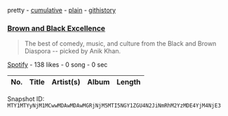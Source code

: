pretty - [cumulative](/playlists/cumulative/37i9dQZF1DWWwkbFYEItuo.md) - [plain](/playlists/plain/37i9dQZF1DWWwkbFYEItuo) - [githistory](https://github.githistory.xyz/mackorone/spotify-playlist-archive/blob/main/playlists/plain/37i9dQZF1DWWwkbFYEItuo)

### [Brown and Black Excellence](https://open.spotify.com/playlist/37i9dQZF1DWWwkbFYEItuo)

> The best of comedy, music, and culture from the Black and Brown Diaspora \-\- picked by Anik Khan.

[Spotify](https://open.spotify.com/user/spotify) - 138 likes - 0 song - 0 sec

| No. | Title | Artist(s) | Album | Length |
|---|---|---|---|---|

Snapshot ID: `MTY1MTYyNjM1MCwwMDAwMDAwMGRjNjM5MTI5NGY1ZGU4N2JiNmRhM2YzMDE4YjM4NjE3`
